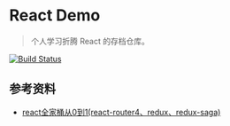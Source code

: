 # React Demo

> 个人学习折腾 React 的存档仓库。

[![Build Status](https://travis-ci.org/ntnyq/react-demo.svg?branch=master)](https://travis-ci.org/ntnyq/react-demo)

## 参考资料

- [react全家桶从0到1(react-router4、redux、redux-saga)](https://segmentfault.com/a/1190000017945643)

